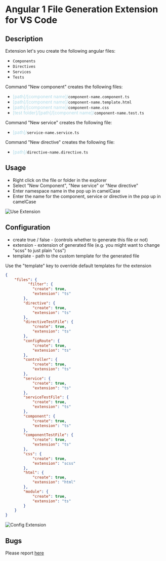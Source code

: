 # Angular 1 File Generation Extension for VS Code

## Description
Extension let's you create the following angular files:
- `Components`
- `Directives`
- `Services`
- `Tests`

Command "New component" creates the following files: 
- <span style="color: lightblue">[path]/[component name]/</span>`component-name.component.ts`
- <span style="color: lightblue">[path]/[component name]/</span>`component-name.template.html`
- <span style="color: lightblue">[path]/[component name]/</span>`component-name.css`
- <span style="color: lightblue">[test folder]/[path]/[component name]/</span>`component-name.test.ts`

Command "New service" creates the following file:
- <span style="color: lightblue">[path]/</span>`service-name.service.ts`

Command "New directive" creates the following file:
- <span style="color: lightblue">[path]/</span>`directive-name.directive.ts`

## Usage

- Right click on the file or folder in the explorer
- Select "New Component", "New service" or "New directive" 
- Enter namespace name in the pop up in camelCase
- Enter the name for the component, service or directive in the pop up in camelCase 


![Use Extension](assets/tutorial/createComponent.gif)

## Configuration
- create true / false - (controls whether to generate this file or not)
- extension - extension of generated file (e.g. you might want to change "scss" to just plain "css")
- template - path to the custom template for the generated file

Use the "template" key to override default templates for the extension

```json
{
    "files": {
          "filter": {
            "create": true,
            "extension": "ts"
        },
        "directive": {
            "create": true,
            "extension": "ts"
        },
        "directiveTestFile": {
            "create": true,
            "extension": "ts"
        },
        "configRoute": {
            "create": true,
            "extension": "ts"
        },
        "controller": {
            "create": true,
            "extension": "ts"
        },
        "service": {
            "create": true,
            "extension": "ts"
        },
        "serviceTestFile": {
            "create": true,
            "extension": "ts"
        },
        "component": {
            "create": true,
            "extension": "ts"
        },
        "componentTestFile": {
            "create": true,
            "extension": "ts"
        },
        "css": {
            "create": true,
            "extension": "scss"
        },
        "html": {
            "create": true,
            "extension": "html"
        },
        "module": {
            "create": true,
            "extension": "ts"
        }
    }
}
```
![Config Extension](assets/tutorial/customTemplate.gif)

## Bugs

Please report [here](https://github.com/xsintill/vscode-angular1-component-generator/issues)